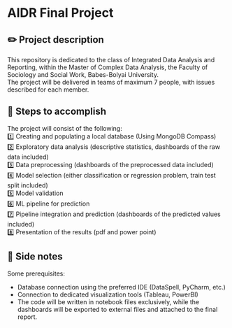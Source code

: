 # AIDR Final Project

## :pencil2: Project description
This repository is dedicated to the class of Integrated Data Analysis and Reporting, within the Master of Complex Data Analysis, the Faculty of Sociology and Social Work, Babes-Bolyai University.  
The project will be delivered in teams of maximum 7 people, with issues described for each member.

## :100: Steps to accomplish
The project will consist of the following:  
:one: Creating and populating a local database (Using MongoDB Compass)  
:two: Exploratory data analysis (descriptive statistics, dashboards of the raw data included)  
:three: Data preprocessing (dashboards of the preprocessed data included)  
:four: Model selection (either classification or regression problem, train test split included)  
:five: Model validation  
:six: ML pipeline for prediction  
:seven: Pipeline integration and prediction (dashboards of the predicted values included)  
:eight: Presentation of the results (pdf and power point)  

## :memo: Side notes
Some prerequisites:
* Database connection using the preferred IDE (DataSpell, PyCharm, etc.)
* Connection to dedicated visualization tools (Tableau, PowerBI)
* The code will be written in notebook files exclusively, while the dashboards will be exported to external files and attached to the final report.